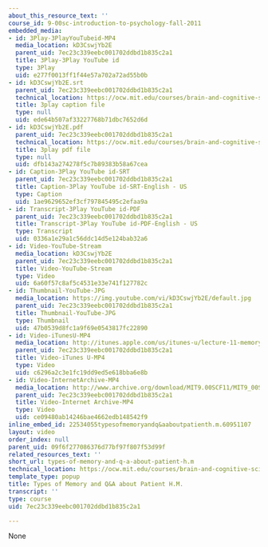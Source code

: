 ```yaml
---
about_this_resource_text: ''
course_id: 9-00sc-introduction-to-psychology-fall-2011
embedded_media:
- id: 3Play-3PlayYouTubeid-MP4
  media_location: kD3CswjYb2E
  parent_uid: 7ec23c339eebc001702ddbd1b835c2a1
  title: 3Play-3Play YouTube id
  type: 3Play
  uid: e277f0013ff1f44e57a702a72ad55b0b
- id: kD3CswjYb2E.srt
  parent_uid: 7ec23c339eebc001702ddbd1b835c2a1
  technical_location: https://ocw.mit.edu/courses/brain-and-cognitive-sciences/9-00sc-introduction-to-psychology-fall-2011/memory-ii/types-of-memory-and-q-a-about-patient-h.m/kD3CswjYb2E.srt
  title: 3play caption file
  type: null
  uid: ede64b507af33227768b71dbc7652d6d
- id: kD3CswjYb2E.pdf
  parent_uid: 7ec23c339eebc001702ddbd1b835c2a1
  technical_location: https://ocw.mit.edu/courses/brain-and-cognitive-sciences/9-00sc-introduction-to-psychology-fall-2011/memory-ii/types-of-memory-and-q-a-about-patient-h.m/kD3CswjYb2E.pdf
  title: 3play pdf file
  type: null
  uid: dfb143a274278f5c7b89383b58a67cea
- id: Caption-3Play YouTube id-SRT
  parent_uid: 7ec23c339eebc001702ddbd1b835c2a1
  title: Caption-3Play YouTube id-SRT-English - US
  type: Caption
  uid: 1ae9629652ef3cf797845495c2efaa9a
- id: Transcript-3Play YouTube id-PDF
  parent_uid: 7ec23c339eebc001702ddbd1b835c2a1
  title: Transcript-3Play YouTube id-PDF-English - US
  type: Transcript
  uid: 0336a1e29a1c56ddc14d5e124bab32a6
- id: Video-YouTube-Stream
  media_location: kD3CswjYb2E
  parent_uid: 7ec23c339eebc001702ddbd1b835c2a1
  title: Video-YouTube-Stream
  type: Video
  uid: 6a60f57c8af5c4531e33e741f127782c
- id: Thumbnail-YouTube-JPG
  media_location: https://img.youtube.com/vi/kD3CswjYb2E/default.jpg
  parent_uid: 7ec23c339eebc001702ddbd1b835c2a1
  title: Thumbnail-YouTube-JPG
  type: Thumbnail
  uid: 47b0539d8fc1a9f69e0543817fc22890
- id: Video-iTunesU-MP4
  media_location: http://itunes.apple.com/us/itunes-u/lecture-11-memory-ii-amnesia/id501335817?i=111273993
  parent_uid: 7ec23c339eebc001702ddbd1b835c2a1
  title: Video-iTunes U-MP4
  type: Video
  uid: c6296a2c3e1fc19dd9ed5e618bba6e8b
- id: Video-InternetArchive-MP4
  media_location: http://www.archive.org/download/MIT9.00SCF11/MIT9_00SCF11_lec11_300k.mp4
  parent_uid: 7ec23c339eebc001702ddbd1b835c2a1
  title: Video-Internet Archive-MP4
  type: Video
  uid: ce09480ab14246bae4662edb148542f9
inline_embed_id: 22534055typesofmemoryandq&aaboutpatienth.m.60951107
layout: video
order_index: null
parent_uid: 09f6f277086376d77bf97f807f53d99f
related_resources_text: ''
short_url: types-of-memory-and-q-a-about-patient-h.m
technical_location: https://ocw.mit.edu/courses/brain-and-cognitive-sciences/9-00sc-introduction-to-psychology-fall-2011/memory-ii/types-of-memory-and-q-a-about-patient-h.m
template_type: popup
title: Types of Memory and Q&A about Patient H.M.
transcript: ''
type: course
uid: 7ec23c339eebc001702ddbd1b835c2a1

---
```

None